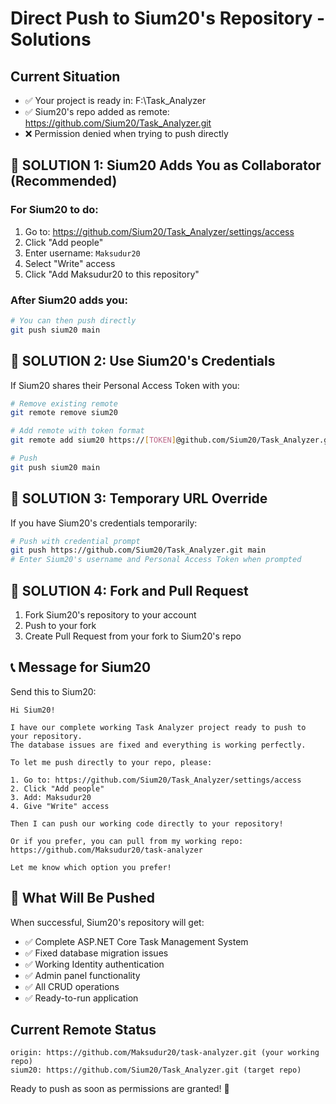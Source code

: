 # Direct Push to Sium20's Repository - Solutions

## Current Situation
- ✅ Your project is ready in: F:\Task_Analyzer
- ✅ Sium20's repo added as remote: https://github.com/Sium20/Task_Analyzer.git
- ❌ Permission denied when trying to push directly

## 🎯 SOLUTION 1: Sium20 Adds You as Collaborator (Recommended)

### For Sium20 to do:
1. Go to: https://github.com/Sium20/Task_Analyzer/settings/access
2. Click "Add people"
3. Enter username: `Maksudur20`
4. Select "Write" access
5. Click "Add Maksudur20 to this repository"

### After Sium20 adds you:
```bash
# You can then push directly
git push sium20 main
```

## 🎯 SOLUTION 2: Use Sium20's Credentials

If Sium20 shares their Personal Access Token with you:

```bash
# Remove existing remote
git remote remove sium20

# Add remote with token format
git remote add sium20 https://[TOKEN]@github.com/Sium20/Task_Analyzer.git

# Push
git push sium20 main
```

## 🎯 SOLUTION 3: Temporary URL Override

If you have Sium20's credentials temporarily:

```bash
# Push with credential prompt
git push https://github.com/Sium20/Task_Analyzer.git main
# Enter Sium20's username and Personal Access Token when prompted
```

## 🎯 SOLUTION 4: Fork and Pull Request

1. Fork Sium20's repository to your account
2. Push to your fork
3. Create Pull Request from your fork to Sium20's repo

## 📞 Message for Sium20

Send this to Sium20:

```
Hi Sium20!

I have our complete working Task Analyzer project ready to push to your repository. 
The database issues are fixed and everything is working perfectly.

To let me push directly to your repo, please:

1. Go to: https://github.com/Sium20/Task_Analyzer/settings/access
2. Click "Add people"
3. Add: Maksudur20
4. Give "Write" access

Then I can push our working code directly to your repository!

Or if you prefer, you can pull from my working repo:
https://github.com/Maksudur20/task-analyzer

Let me know which option you prefer!
```

## 🚀 What Will Be Pushed

When successful, Sium20's repository will get:
- ✅ Complete ASP.NET Core Task Management System
- ✅ Fixed database migration issues
- ✅ Working Identity authentication
- ✅ Admin panel functionality
- ✅ All CRUD operations
- ✅ Ready-to-run application

## Current Remote Status
```
origin: https://github.com/Maksudur20/task-analyzer.git (your working repo)
sium20: https://github.com/Sium20/Task_Analyzer.git (target repo)
```

Ready to push as soon as permissions are granted! 🎯
